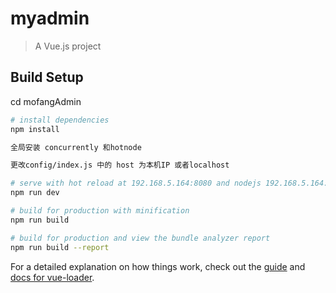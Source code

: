 # myadmin

> A Vue.js project

## Build Setup

cd mofangAdmin

``` bash
# install dependencies
npm install

全局安装 concurrently 和hotnode

更改config/index.js 中的 host 为本机IP 或者localhost

# serve with hot reload at 192.168.5.164:8080 and nodejs 192.168.5.164:3002
npm run dev

# build for production with minification
npm run build

# build for production and view the bundle analyzer report
npm run build --report
```

For a detailed explanation on how things work, check out the [guide](http://vuejs-templates.github.io/webpack/) and [docs for vue-loader](http://vuejs.github.io/vue-loader).
